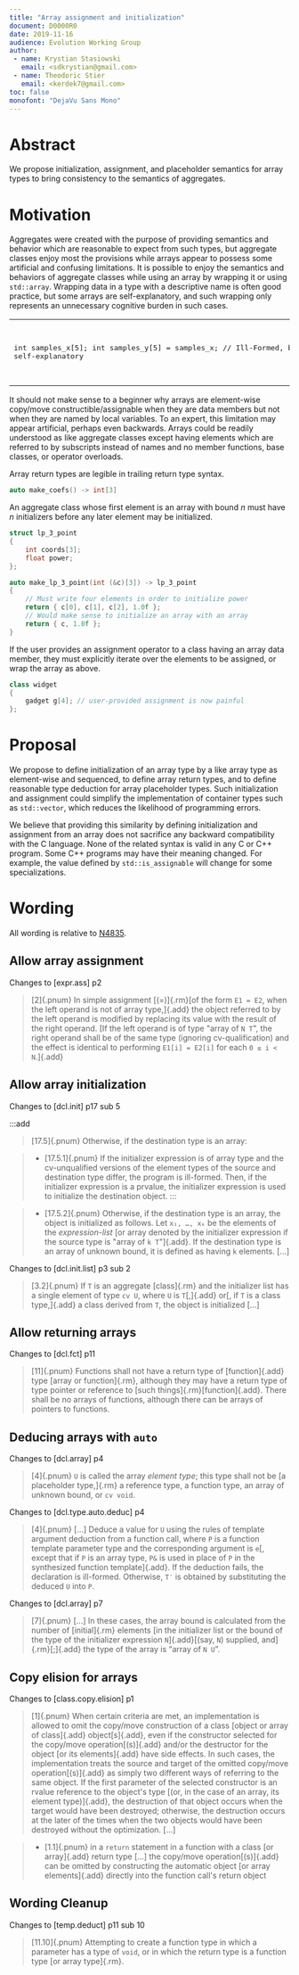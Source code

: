 ```yaml
---
title: "Array assignment and initialization"
document: D0000R0
date: 2019-11-16
audience: Evolution Working Group
author:
 - name: Krystian Stasiowski
   email: <sdkrystian@gmail.com>
 - name: Theodoric Stier
   email: <kerdek7@gmail.com>
toc: false
monofont: "DejaVu Sans Mono"
---
```


# Abstract

We propose initialization, assignment, and placeholder semantics for array types to bring consistency to the semantics of aggregates.

# Motivation

Aggregates were created with the purpose of providing semantics and behavior which are reasonable to expect from such types, but aggregate classes enjoy most the provisions while arrays appear to possess some artificial and confusing limitations. It is possible to enjoy the semantics and behaviors of aggregate classes while using an array by wrapping it or using `std::array`. Wrapping data in a type with a descriptive name is often good practice, but some arrays are self-explanatory, and such wrapping only represents an unnecessary cognitive burden in such cases.

<table>
<tr>
<td  valign="top">
<pre lang="cpp">

int samples_x[5];
int samples_y[5] = samples_x;
// Ill-Formed, but self-explanatory

</pre>
</td>
<td  valign="top">
<pre lang="cpp">

struct samples { int s[5]; };
samples x;
samples y = x; // OK, but why?

</pre>
</td>
</tr>
</table>

It should not make sense to a beginner why arrays are element-wise copy/move constructible/assignable when they are data members but not when they are named by local variables. To an expert, this limitation may appear artificial, perhaps even backwards. Arrays could be readily understood as like aggregate classes except having elements which are referred to by subscripts instead of names and no member functions, base classes, or operator overloads.

Array return types are legible in trailing return type syntax.

```cpp
auto make_coefs() -> int[3]
```

An aggregate class whose first element is an array with bound *n* must have *n* initializers before any later element may be initialized.

```cpp
struct lp_3_point
{
    int coords[3];
    float power;
};

auto make_lp_3_point(int (&c)[3]) -> lp_3_point
{
    // Must write four elements in order to initialize power
    return { c[0], c[1], c[2], 1.0f };
    // Would make sense to initialize an array with an array
    return { c, 1.0f };
}
```

If the user provides an assignment operator to a class having an array data member, they must explicitly iterate over the elements to be assigned, or wrap the array as above.

```cpp
class widget
{
    gadget g[4]; // user-provided assignment is now painful
};
```

# Proposal

We propose to define initialization of an array type by a like array type as element-wise and sequenced, to define array return types, and to define reasonable type deduction for array placeholder types. Such initialization and assignment could simplify the implementation of container types such as `std::vector`, which reduces the likelihood of programming errors.

We believe that providing this similarity by defining initialization and assignment from an array does not sacrifice any backward compatibility with the C language. None of the related syntax is valid in any C or C++ program. Some C++ programs may have their meaning changed. For example, the value defined by `std::is_assignable` will change for some specializations.

# Wording

All wording is relative to [N4835](http://www.open-std.org/jtc1/sc22/wg21/docs/papers/2019/n4835.pdf).

## Allow array assignment

Changes to [expr.ass] p2

> [2]{.pnum} In simple assignment [(=)]{.rm}[of the form `E1 = E2`, when the left operand is not of array type,]{.add} the object referred to by the left operand is modified by replacing its value with the result of the right operand. [If the left operand is of type "array of `N T`", the right operand shall be of the same type (ignoring cv-qualification) and the effect is identical to performing `E1[i] = E2[i]` for each `0 ≤ i < N`.]{.add}

## Allow array initialization

Changes to [dcl.init] p17 sub 5

:::add
> [17.5]{.pnum} Otherwise, if the destination type is an array:

> -    [17.5.1]{.pnum} If the initializer expression is of array type and the cv-unqualified versions of the element types of the source and destination type differ, the program is ill-formed. Then, if the initializer expression is a prvalue, the initializer expression is used to initialize the destination object.
:::

> -    [17.5.2]{.pnum} Otherwise, if the destination type is an array, the object is initialized as follows. Let `x₁, …, xₖ` be the elements of the *expression-list* [or array denoted by the initializer expression if the source type is "array of `k T`"]{.add}. If the destination type is an array of unknown bound, it is defined as having `k` elements. [...]

Changes to [dcl.init.list] p3 sub 2

> [3.2]{.pnum} If `T` is an aggregate [class]{.rm} and the initializer list has a single element of type `cv U`, where `U` is `T`[,]{.add} or[, if `T` is a class type,]{.add} a class derived from `T`, the object is initialized [...]

## Allow returning arrays

Changes to [dcl.fct] p11

> [11]{.pnum} Functions shall not have a return type of [function]{.add} type [array or function]{.rm}, although they may have a return type of type pointer or reference to [such things]{.rm}[function]{.add}. There shall be no arrays of functions, although there can be arrays of pointers to functions.

## Deducing arrays  with `auto`

Changes to [dcl.array] p4

> [4]{.pnum} `U` is called the array *element type*; this type shall not be [a placeholder type,]{.rm} a reference type, a function type, an array of unknown bound, or `cv void`.

Changes to [dcl.type.auto.deduc] p4

> [4]{.pnum} [...] Deduce a value for `U` using the rules of template argument deduction from a function call, where `P` is a function template parameter type and the corresponding argument is `e`[, except that if `P` is an array type, `P&` is used in place of `P` in the synthesized function template]{.add}. If the deduction fails, the declaration is ill-formed. Otherwise, `T′` is obtained by substituting the deduced `U` into `P`. 

Changes to [dcl.array] p7

> [7]{.pnum} [...] In these cases, the array bound is calculated from the number of [initial]{.rm} elements [in the initializer list or the bound of the type of the initializer expression `N`]{.add}[(say, `N`) supplied, and]{.rm}[;]{.add} the type of the array is “array of `N U`”.

## Copy elision for arrays

Changes to [class.copy.elision] p1

> [1]{.pnum} When certain criteria are met, an implementation is allowed to omit the copy/move construction of a class [object or array of class]{.add} object[s]{.add}, even if the constructor selected for the copy/move operation[(s)]{.add} and/or the destructor for the object [or its elements]{.add} have side effects. In such cases, the implementation treats the source and target of the omitted copy/move operation[(s)]{.add} as simply two different ways of referring to the same object. If the first parameter of the selected constructor is an rvalue reference to the object's type [(or, in the case of an array, its element type)]{.add}, the destruction of that object occurs when the target would have been destroyed; otherwise, the destruction occurs at the later of the times when the two objects would have been destroyed without the optimization. [...]

> -    [1.1]{.pnum} in a `return` statement in a function with a class [or array]{.add} return type [...] the copy/move operation[(s)]{.add} can be omitted by constructing the automatic object [or array elements]{.add} directly into the function call's return object

## Wording Cleanup

Changes to [temp.deduct] p11 sub 10

> [11.10]{.pnum} Attempting to create a function type in which a parameter has a type of `void`, or in which the return type is a function type [or array type]{.rm}.

